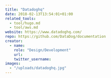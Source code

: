 ```yaml
---
title: "Datadoghq"
date: 2018-02-13T13:54:01+01:00
related_tools:
  - tool/hugo.md
  - tool/aws.md
website: https://www.datadoghq.com/
repo: https://github.com/DataDog/documentation
creator:
  - name:
    role: "Design/Development"
    url:
    twitter_username:
images:
  - "/uploads/datadoghq.jpg"
---
```

